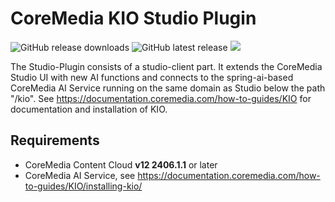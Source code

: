 # CoreMedia KIO Studio Plugin 

![GitHub release downloads](https://img.shields.io/github/downloads/coremedia-contributions/kio-plugin/latest/total)
![GitHub latest release](https://img.shields.io/github/v/release/coremedia-contributions/kio-plugin)
<img src="https://img.shields.io/badge/CMCC%20Version->=2406.1.1-blue.svg">

The Studio-Plugin consists of a studio-client part. It extends the CoreMedia Studio UI with new AI
functions and connects to the spring-ai-based CoreMedia AI Service running on the same domain as Studio
below the path "/kio".
See https://documentation.coremedia.com/how-to-guides/KIO for documentation and installation of KIO.

## Requirements

- CoreMedia Content Cloud **v12 2406.1.1** or later
- CoreMedia AI Service, see https://documentation.coremedia.com/how-to-guides/KIO/installing-kio/
